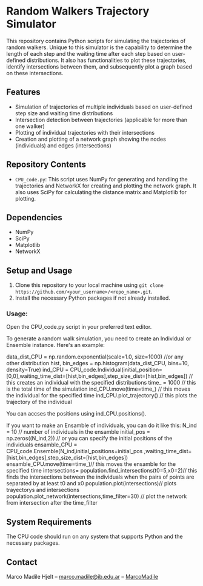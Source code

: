 # Random Walkers Trajectory Simulator

This repository contains Python scripts for simulating the trajectories of random walkers. Unique to this simulator is the capability to determine the length of each step and the waiting time after each step based on user-defined distributions. It also has functionalities to plot these trajectories, identify intersections between them, and subsequently plot a graph based on these intersections.

## Features

- Simulation of trajectories of multiple individuals based on user-defined step size and waiting time distributions
- Intersection detection between trajectories (applicable for more than one walker)
- Plotting of individual trajectories with their intersections
- Creation and plotting of a network graph showing the nodes (individuals) and edges (intersections)

## Repository Contents

- `CPU_code.py`: This script uses NumPy for generating and handling the trajectories and NetworkX for creating and plotting the network graph. It also uses SciPy for calculating the distance matrix and Matplotlib for plotting.

## Dependencies

- NumPy
- SciPy
- Matplotlib
- NetworkX

## Setup and Usage

1. Clone this repository to your local machine using `git clone https://github.com/<your_username>/<repo_name>.git`.
2. Install the necessary Python packages if not already installed. 

### Usage:
Open the CPU_code.py script in your preferred text editor.

To generate a random walk simulation, you need to create an Individual or Ensemble instance. Here's an example:

data_dist_CPU = np.random.exponential(scale=1.0, size=1000) //or any other distribution
hist, bin_edges = np.histogram(data_dist_CPU, bins=10, density=True)
ind_CPU = CPU_code.Individual(initial_position=[0,0],waiting_time_dist=[hist,bin_edges],step_size_dist=[hist,bin_edges]) // this creates an individual with the specified distributions
time_ = 1000 // this is the total time of the simulation
ind_CPU.move(time=time_) // this moves the individual for the specified time
ind_CPU.plot_trajectory() // this plots the trajectory of the individual

You can accses the positions using ind_CPU.positions(). 

If you want to make an Ensamble of individuals, you can do it like this:
N_ind = 10 // number of individuals in the ensamble
initial_pos = np.zeros((N_ind,2)) // or you can specify the initial positions of the individuals 
ensamble_CPU = CPU_code.Ensemble(N_ind,initial_positions=initial_pos ,waiting_time_dist=[hist,bin_edges],step_size_dist=[hist,bin_edges])
ensamble_CPU.move(time=time_)// this moves the ensamble for the specified time
intersections= population.find_intersections(t0=5,x0=2)// this finds the intersections between the individuals when the pairs of points are separated by at least t0 and x0
population.plot(intersections)// plots trayectorys and intersections
population.plot_network(intersections,time_filter=30) // plot the network from intersection after the time_filter 



## System Requirements

The CPU code should run on any system that supports Python and the necessary packages.


## Contact

Marco Madile Hjelt – marco.madile@ib.edu.ar – [MarcoMadile](https://github.com/MarcoMadile)
